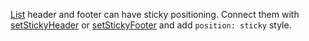 [List](https://af-utils.com/virtual/reference/virtual-react.list.md) header and footer
can have sticky positioning.
Connect them with
[setStickyHeader](https://af-utils.com/virtual/reference/virtual-core.virtualscroller.setstickyheader.md)
or [setStickyFooter](https://af-utils.com/virtual/reference/virtual-core.virtualscroller.setstickyfooter.md) and add `position: sticky` style.
